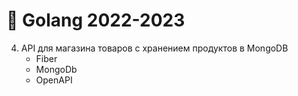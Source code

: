# 📘 Golang 2022-2023

4. API для магазина товаров с хранением продуктов в MongoDB
   * Fiber
   * MongoDb
   * OpenAPI